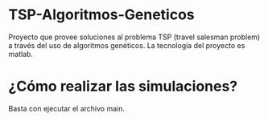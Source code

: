 # TSP-Algoritmos-Geneticos
Proyecto que provee soluciones al problema TSP (travel salesman problem) a través del uso de algoritmos genéticos. La tecnología del proyecto es matlab.

# ¿Cómo realizar las simulaciones?
Basta con ejecutar el archivo main.
